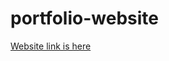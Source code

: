 # portfolio-website
[Website link is here](https://jaweria-kamran22.github.io/portfolio-website/)
 
